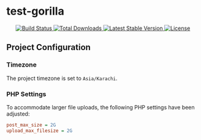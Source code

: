 # test-gorilla

<p align="center">
    <a href="build_status_url">
        <img src="build_status_image_url" alt="Build Status">
    </a>
    <a href="total_downloads_url">
        <img src="total_downloads_image_url" alt="Total Downloads">
    </a>
    <a href="latest_stable_version_url">
        <img src="latest_stable_version_image_url" alt="Latest Stable Version">
    </a>
    <a href="license_url">
        <img src="license_image_url" alt="License">
    </a>
</p>

## Project Configuration

### Timezone
The project timezone is set to `Asia/Karachi`.

### PHP Settings
To accommodate larger file uploads, the following PHP settings have been adjusted:

```ini
post_max_size = 2G
upload_max_filesize = 2G

